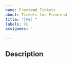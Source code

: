 ```yaml
---
name: Frontend Tickets
about: Tickets for Frontend
title: "[FE] "
labels: FE
assignees: ''

---
```


## Description
